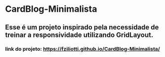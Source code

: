 # CardBlog-Minimalista
## Esse é um projeto inspirado pela necessidade de treinar a responsividade utilizando GridLayout.
### link do projeto: https://fziliotti.github.io/CardBlog-Minimalista/

